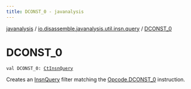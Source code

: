 ```yaml
---
title: DCONST_0 - javanalysis
---
```


[javanalysis](../index.html) / [io.disassemble.javanalysis.util.insn.query](index.html) / [DCONST_0](./-d-c-o-n-s-t_0.html)

# DCONST_0

`val DCONST_0: `[`CtInsnQuery`](-ct-insn-query/index.html)

Creates an [InsnQuery](-insn-query/index.html) filter matching the [Opcode.DCONST_0](#) instruction.

